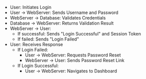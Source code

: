 - User: Initiates Login
- User -> WebServer: Sends Username and Password
- WebServer -> Database: Validates Credentials
- Database -> WebServer: Returns Validation Result
- WebServer -> User: 
  - If successful: Sends "Login Successful" and Session Token
  - If failed: Sends "Login Failed"
- User: Receives Response
  - If Login Failed:
    - User -> WebServer: Requests Password Reset
    - WebServer -> User: Sends Password Reset Link
  - If Login Successful:
    - User -> WebServer: Navigates to Dashboard
